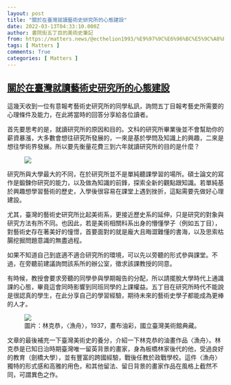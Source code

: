 ```yaml
---
layout: post
title: "關於在臺灣就讀藝術史研究所的心態建設"
date: 2022-03-13T04:33:10.000Z
author: 書院街五丁目的美術史筆記
from: https://matters.news/@ecthelion1993/%E9%97%9C%E6%96%BC%E5%9C%A8%E8%87%BA%E7%81%A3%E5%B0%B1%E8%AE%80%E8%97%9D%E8%A1%93%E5%8F%B2%E7%A0%94%E7%A9%B6%E6%89%80%E7%9A%84%E5%BF%83%E6%85%8B%E5%BB%BA%E8%A8%AD-bafyreiblp2ovt6fdrtcaaj7my4jqeqrfxrvjukofwoikjfvdmzr26dsa3m
tags: [ Matters ]
comments: True
categories: [ Matters ]
---
```

<!--1647145990000-->
[關於在臺灣就讀藝術史研究所的心態建設](https://matters.news/@ecthelion1993/%E9%97%9C%E6%96%BC%E5%9C%A8%E8%87%BA%E7%81%A3%E5%B0%B1%E8%AE%80%E8%97%9D%E8%A1%93%E5%8F%B2%E7%A0%94%E7%A9%B6%E6%89%80%E7%9A%84%E5%BF%83%E6%85%8B%E5%BB%BA%E8%A8%AD-bafyreiblp2ovt6fdrtcaaj7my4jqeqrfxrvjukofwoikjfvdmzr26dsa3m)
------

<div>
<p>這幾天收到一位有意報考藝術史研究所的同學私訊，詢問五丁目報考藝史所需要的心理條件及能力，在此將當時的回答分享給各位讀者。</p><p>首先要思考的是，就讀研究所的原因和目的。文科的研究所畢業後並不會幫助你的薪資暴漲，大多數會想往研究所發展的，一來是基於學問及知識上的興趣，二來是想往學術界發展。所以要先衡量花費三到六年就讀研究所的目的是什麼？</p><figure class="image"><img src="https://assets.matters.news/embed/342a1b59-ab13-46f4-92cf-db42300a345c.jpeg" data-asset-id="342a1b59-ab13-46f4-92cf-db42300a345c" referrerpolicy="no-referrer"><figcaption><span></span></figcaption></figure><p>研究所與大學最大的不同，在於研究所並不是單純聽課學習的場所。碩士論文的寫作是鍛鍊你研究的能力，以及做為知識的前鋒，探索全新的觀點跟知識。若單純基於興趣想學習藝術的歷史，入學後很容易在課堂上遇到挫折，這點需要先做好心理建設。</p><p>尤其，臺灣的藝術史研究所比起美術系，更接近歷史系的延伸，只是研究的對象與研究方法有所不同。也因此，若是美術相關科系出身的懵懂學子（例如五丁目），對藝術史存在著美好的憧憬，首要面對的就是龐大且晦澀難懂的書海，以及思索枯腸挖掘問題意識的無盡過程。</p><p>如果不知道自己到底適不適合研究所的環境，可以先以旁聽的形式參與課堂。不過，在旁聽前建議詢問該系所的辦公室，徵求該課教授的同意。</p><p>有時候，教授會要求旁聽的同學參與學期報告的分配，所以請擺脫大學時代上通識課的心態，畢竟這會同時影響到同班同學的上課權益。五丁目在研究所時代不能說是很認真的學生，在此分享自己的學習經驗，期待未來的藝術史學子都能成為更棒的人才。</p><figure class="image"><img src="https://assets.matters.news/embed/08b12fb5-13bf-4457-9c7b-afdecf00d983.jpeg" data-asset-id="08b12fb5-13bf-4457-9c7b-afdecf00d983" referrerpolicy="no-referrer"><figcaption><span>圖片：林克恭，〈漁舟〉，1937，畫布油彩，國立臺灣美術館典藏。</span></figcaption></figure><p>文章的最後補充一下臺灣美術史的養分，介紹一下林克恭的油畫作品〈漁舟〉。林克恭是已知日治時期臺灣唯一留英背景的畫家，身為板橋林家後代的他，受過良好的教育（劍橋大學），並有豐富的跨國經驗，戰後任教於政戰學校。這件〈漁舟〉獨特的形式感和高雅的用色，和其他留法、留日背景的畫家作品在風格上截然不同，可謂異色之作。</p>
</div>
